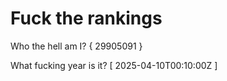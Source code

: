 # Fuck the rankings

Who the hell am I?
{ 29905091 }

What fucking year is it?
[ 2025-04-10T00:10:00Z ]
